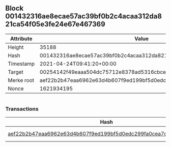 ## Block 001432316ae8ecae57ac39bf0b2c4acaa312da821ca54f05e3fe24e67e467369

Attribute | Value
--- | ---
Height | 35188
Hash | 001432316ae8ecae57ac39bf0b2c4acaa312da821ca54f05e3fe24e67e467369
Timestamp | 2021-04-24T09:41:20+00:00
Target | 00254142f49eaaa504dc75712e8378ad5316cbcead634704b3734b6271167cc4
Merke root | aef22b2b47eaa6962e63d4b607f9ed199bf5d0edc299fa0cea7ce4104731ac5e
Nonce | 1621934195

```

```

### Transactions

Hash | Amount
--- | ---
[aef22b2b47eaa6962e63d4b607f9ed199bf5d0edc299fa0cea7ce4104731ac5e](aef22b2b47eaa6962e63d4b607f9ed199bf5d0edc299fa0cea7ce4104731ac5e.md) | 10.00000000 SKEPTI 
